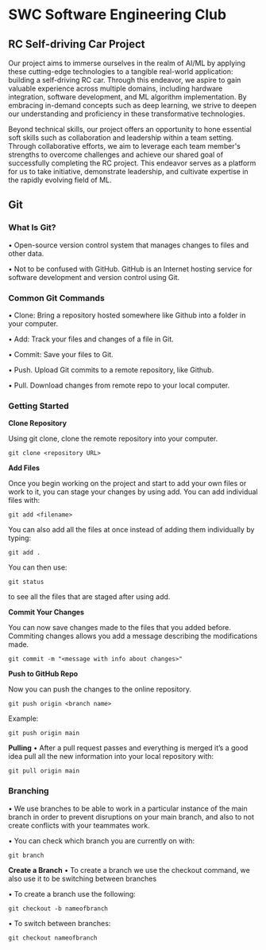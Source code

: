 # SWC Software Engineering Club

## RC Self-driving Car Project

Our project aims to immerse ourselves in the realm of AI/ML by applying these cutting-edge technologies to a tangible real-world application: building a self-driving RC car. Through this endeavor, we aspire to gain valuable experience across multiple domains, including hardware integration, software development, and ML algorithm implementation. By embracing in-demand concepts such as deep learning, we strive to deepen our understanding and proficiency in these transformative technologies.

Beyond technical skills, our project offers an opportunity to hone essential soft skills such as collaboration and leadership within a team setting. Through collaborative efforts, we aim to leverage each team member's strengths to overcome challenges and achieve our shared goal of successfully completing the RC project. This endeavor serves as a platform for us to take initiative, demonstrate leadership, and cultivate expertise in the rapidly evolving field of ML.

## Git

### What Is Git?

• Open-source version control system that manages changes to files
and other data.

• Not to be confused with GitHub. GitHub is an Internet hosting service
for software development and version control using Git.

### Common Git Commands

• Clone: Bring a repository hosted somewhere like Github into a folder
in your computer.

• Add: Track your files and changes of a file in Git.

• Commit: Save your files to Git.

• Push. Upload Git commits to a remote repository, like Github.

• Pull. Download changes from remote repo to your local computer.

### Getting Started

**Clone Repository**

Using git clone, clone the remote repository into your computer.

```console
git clone <repository URL>
```

**Add Files**

Once you begin working on the project and start to add your own files or work to it, you can stage your changes by using add. You can add individual files with:

```console
git add <filename>
```

You can also add all the files at once instead of adding them individually by typing:

```console
git add .
```

You can then use:

```console
git status
```

to see all the files that are staged after using add.

**Commit Your Changes**

You can now save changes made to the files that you added before. Commiting changes allows you add a message describing the modifications made.

```console
git commit -m "<message with info about changes>"
```

**Push to GitHub Repo**

Now you can push the changes to the online repository.

```console
git push origin <branch name>
```

Example:

```console
git push origin main
```

**Pulling**
• After a pull request passes and everything is merged it’s a good idea
pull all the new information into your local repository with:

```console
git pull origin main
```

### Branching

• We use branches to be able to work in a particular instance of the
main branch in order to prevent disruptions on your main branch, and
also to not create conflicts with your teammates work.

• You can check which branch you are currently on with:

```console
git branch
```

**Create a Branch**
• To create a branch we use the checkout command, we also use it to
be switching between branches

• To create a branch use the following:

```console
git checkout -b nameofbranch
```

• To switch between branches:

```console
git checkout nameofbranch
```
